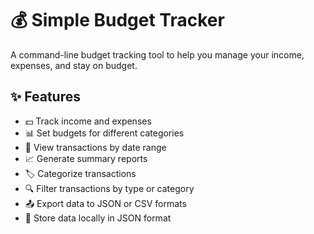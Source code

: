 # 💰 Simple Budget Tracker

A command-line budget tracking tool to help you manage your income, expenses, and stay on budget.

## ✨ Features

- 💵 Track income and expenses
- 📊 Set budgets for different categories
- 📅 View transactions by date range
- 📈 Generate summary reports
- 🏷️ Categorize transactions
- 🔍 Filter transactions by type or category
- 📤 Export data to JSON or CSV formats
- 💾 Store data locally in JSON format
